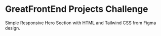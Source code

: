 <!-- Use Ctrl/Cmd + Shift + V in VS Code to preview this Markdown file. -->

# GreatFrontEnd Projects Challenge

Simple Responsive Hero Section with HTML and Tailwind CSS from Figma design.
